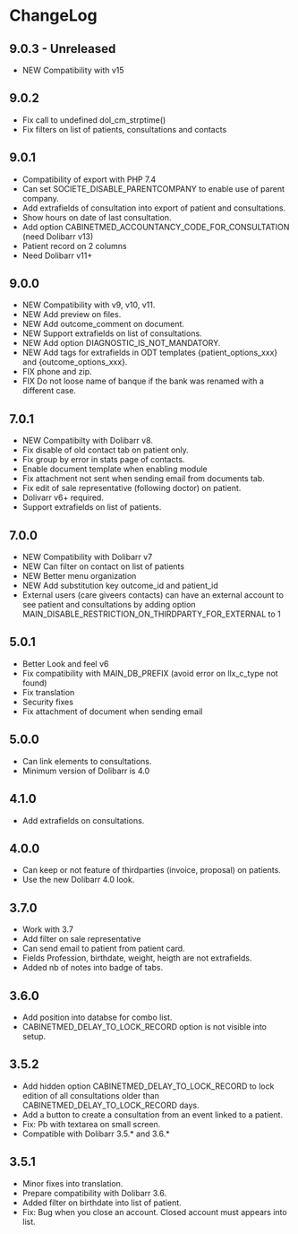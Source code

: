 # ChangeLog


## 9.0.3 - Unreleased

- NEW Compatibility with v15


## 9.0.2

- Fix call to undefined dol_cm_strptime()
- Fix filters on list of patients, consultations and contacts


## 9.0.1

- Compatibility of export with PHP 7.4
- Can set SOCIETE_DISABLE_PARENTCOMPANY to enable use of parent company.
- Add extrafields of consultation into export of patient and consultations.
- Show hours on date of last consultation.
- Add option CABINETMED_ACCOUNTANCY_CODE_FOR_CONSULTATION (need Dolibarr v13)
- Patient record on 2 columns
- Need Dolibarr v11+

## 9.0.0

- NEW Compatibility with v9, v10, v11.
- NEW Add preview on files.
- NEW Add outcome_comment on document.
- NEW Support extrafields on list of consultations.
- NEW Add option DIAGNOSTIC_IS_NOT_MANDATORY.
- NEW Add tags for extrafields in ODT templates {patient_options_xxx} and {outcome_options_xxx}.
- FIX phone and zip.
- FIX Do not loose name of banque if the bank was renamed with a different case.

## 7.0.1

- NEW Compatibilty with Dolibarr v8.
- Fix disable of old contact tab on patient only.
- Fix group by error in stats page of contacts.
- Enable document template when enabling module
- Fix attachment not sent when sending email from documents tab.
- Fix edit of sale representative (following doctor) on patient.
- Dolivarr v6+ required.
- Support extrafields on list of patients.
 
## 7.0.0

- NEW Compatibility with Dolibarr v7
- NEW Can filter on contact on list of patients
- NEW Better menu organization
- NEW Add substitution key outcome_id and patient_id
- External users (care giveers contacts) can have an external account to see patient and consultations by adding option MAIN_DISABLE_RESTRICTION_ON_THIRDPARTY_FOR_EXTERNAL to 1

## 5.0.1

- Better Look and feel v6
- Fix compatibility with MAIN_DB_PREFIX (avoid error on llx_c_type not found)
- Fix translation
- Security fixes
- Fix attachment of document when sending email

## 5.0.0
- Can link elements to consultations.
- Minimum version of Dolibarr is 4.0

## 4.1.0
- Add extrafields on consultations.

## 4.0.0
- Can keep or not feature of thirdparties (invoice, proposal) on patients.
- Use the new Dolibarr 4.0 look.

## 3.7.0
- Work with 3.7
- Add filter on sale representative
- Can send email to patient from patient card.
- Fields Profession, birthdate, weight, heigth are not extrafields. 
- Added nb of notes into badge of tabs.

## 3.6.0
- Add position into databse for combo list.
- CABINETMED_DELAY_TO_LOCK_RECORD option is not visible into setup.

## 3.5.2
- Add hidden option CABINETMED_DELAY_TO_LOCK_RECORD to lock edition of all 
  consultations older than CABINETMED_DELAY_TO_LOCK_RECORD days.
- Add a button to create a consultation from an event linked to a patient.
- Fix: Pb with textarea on small screen. 
- Compatible with Dolibarr 3.5.* and 3.6.*

## 3.5.1
- Minor fixes into translation.
- Prepare compatibility with Dolibarr 3.6.
- Added filter on birthdate into list of patient.
- Fix: Bug when you close an account. Closed account must appears into list.
